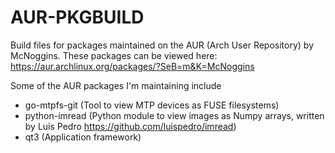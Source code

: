 AUR-PKGBUILD
==============
Build files for packages maintained on the AUR (Arch User Repository) by McNoggins. These packages can be viewed here: https://aur.archlinux.org/packages/?SeB=m&K=McNoggins

Some of the AUR packages I'm maintaining include

* go-mtpfs-git (Tool to view MTP devices as FUSE filesystems)
* python-imread (Python module to view images as Numpy arrays, written by Luis Pedro https://github.com/luispedro/imread)
* qt3 (Application framework)